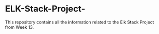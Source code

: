 # ELK-Stack-Project-
This repository contains all the information related to the Elk Stack Project from Week 13.
